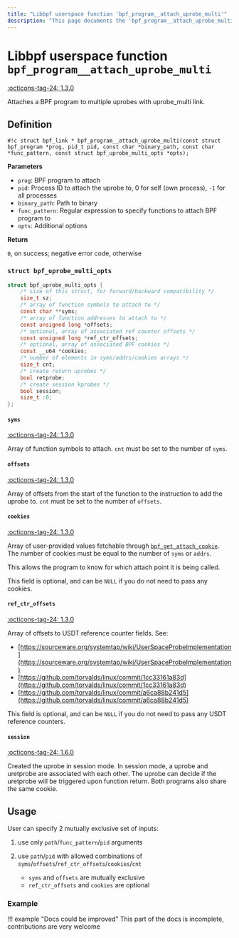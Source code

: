 ```yaml
---
title: "Libbpf userspace function 'bpf_program__attach_uprobe_multi'"
description: "This page documents the 'bpf_program__attach_uprobe_multi' libbpf userspace function, including its definition, usage, and examples."
---
```

# Libbpf userspace function `bpf_program__attach_uprobe_multi`

<!-- [LIBBPF_TAG] -->
[:octicons-tag-24: 1.3.0](https://github.com/libbpf/libbpf/releases/tag/v1.3.0)
<!-- [/LIBBPF_TAG] -->

Attaches a BPF program to multiple uprobes with uprobe_multi link.

## Definition

`#!c struct bpf_link * bpf_program__attach_uprobe_multi(const struct bpf_program *prog, pid_t pid, const char *binary_path, const char *func_pattern, const struct bpf_uprobe_multi_opts *opts);`

**Parameters**

- `prog`: BPF program to attach
- `pid`: Process ID to attach the uprobe to, 0 for self (own process),
`-1` for all processes
- `binary_path`: Path to binary
- `func_pattern`: Regular expression to specify functions to attach
BPF program to
- `opts`: Additional options

**Return**

`0`, on success; negative error code, otherwise

### `struct bpf_uprobe_multi_opts`

```c
struct bpf_uprobe_multi_opts {
	/* size of this struct, for forward/backward compatibility */
	size_t sz;
	/* array of function symbols to attach to */
	const char **syms;
	/* array of function addresses to attach to */
	const unsigned long *offsets;
	/* optional, array of associated ref counter offsets */
	const unsigned long *ref_ctr_offsets;
	/* optional, array of associated BPF cookies */
	const __u64 *cookies;
	/* number of elements in syms/addrs/cookies arrays */
	size_t cnt;
	/* create return uprobes */
	bool retprobe;
	/* create session kprobes */
	bool session;
	size_t :0;
};
```


#### `syms`

[:octicons-tag-24: 1.3.0](https://github.com/libbpf/libbpf/commit/9f76dd6dd09e324f34c2450533bae99ea599601f)

Array of function symbols to attach. `cnt` must be set to the number of `syms`.

#### `offsets`

[:octicons-tag-24: 1.3.0](https://github.com/libbpf/libbpf/commit/9f76dd6dd09e324f34c2450533bae99ea599601f)

Array of offsets from the start of the function to the instruction to add the uprobe to. `cnt` must be set to the number of `offsets`.

#### `cookies`

[:octicons-tag-24: 1.3.0](https://github.com/libbpf/libbpf/commit/9f76dd6dd09e324f34c2450533bae99ea599601f)

Array of user-provided values fetchable through [`bpf_get_attach_cookie`](../../../linux/helper-function/bpf_get_attach_cookie.md). The number of cookies must be equal to the number of `syms` or `addrs`.

This allows the program to know for which attach point it is being called.

This field is optional, and can be `NULL` if you do not need to pass any cookies.

#### `ref_ctr_offsets`

[:octicons-tag-24: 1.3.0](https://github.com/libbpf/libbpf/commit/9f76dd6dd09e324f34c2450533bae99ea599601f)

Array of offsets to USDT reference counter fields. See:
- [https://sourceware.org/systemtap/wiki/UserSpaceProbeImplementation](https://sourceware.org/systemtap/wiki/UserSpaceProbeImplementation)
- [https://github.com/torvalds/linux/commit/1cc33161a83d](https://github.com/torvalds/linux/commit/1cc33161a83d)
- [https://github.com/torvalds/linux/commit/a6ca88b241d5](https://github.com/torvalds/linux/commit/a6ca88b241d5)

This field is optional, and can be `NULL` if you do not need to pass any USDT reference counters.

#### `session`

[:octicons-tag-24: 1.6.0](https://github.com/libbpf/libbpf/commit/c975e0261208c7e97592d53bbbfe6e4a1b7673dd)

Created the uprobe in session mode. In session mode, a uprobe and uretprobe are associated with each other. The uprobe can decide if the uretprobe will be triggered upon function return. Both programs also share the same cookie.

## Usage

User can specify 2 mutually exclusive set of inputs:

  1) use only `path`/`func_pattern`/`pid` arguments

  2) use `path`/`pid` with allowed combinations of
     `syms`/`offsets`/`ref_ctr_offsets`/`cookies`/`cnt`

     - `syms` and `offsets` are mutually exclusive
     - `ref_ctr_offsets` and `cookies` are optional

### Example

!!! example "Docs could be improved"
    This part of the docs is incomplete, contributions are very welcome
